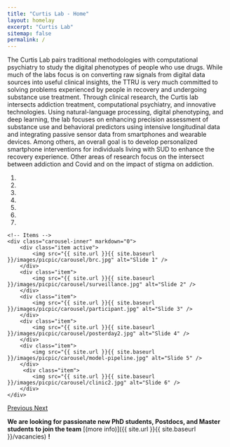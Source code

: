 ```yaml
---
title: "Curtis Lab - Home"
layout: homelay
excerpt: "Curtis Lab"
sitemap: false
permalink: /
---
```


The Curtis Lab pairs traditional methodologies with computational psychiatry to study the digital phenotypes of people who use drugs. While much of the labs focus is on converting raw signals from digital data sources into useful clinical insights, the TTRU is very much committed to solving problems experienced by people in recovery and undergoing substance use treatment. Through clinical research, the Curtis lab intersects addiction treatment, computational psychiatry, and innovative technologies. Using natural-language processing, digital phenotyping, and deep learning, the lab focuses on enhancing precision assessment of substance use and behavioral predictors using intensive longitudinal data and integrating passive sensor data from smartphones and wearable devices. Among others, an overall goal is to develop personalized smartphone interventions for individuals living with SUD to enhance the recovery experience. Other areas of research focus on the intersect between addiction and Covid and on the impact of stigma on addiction.


<div markdown="0" id="carousel" class="carousel slide" data-ride="carousel" data-interval="4000" data-pause="hover" >
    <!-- Menu -->
    <ol class="carousel-indicators">
        <li data-target="#carousel" data-slide-to="0" class="active"></li>
        <li data-target="#carousel" data-slide-to="1"></li>
        <li data-target="#carousel" data-slide-to="2"></li>
        <li data-target="#carousel" data-slide-to="3"></li>
        <li data-target="#carousel" data-slide-to="4"></li>
        <li data-target="#carousel" data-slide-to="5"></li>
        <li data-target="#carousel" data-slide-to="6"></li>
    </ol>

    <!-- Items -->
    <div class="carousel-inner" markdown="0">
        <div class="item active">
            <img src="{{ site.url }}{{ site.baseurl }}/images/picpic/carousel/brc.jpg" alt="Slide 1" />
        </div>
        <div class="item">
            <img src="{{ site.url }}{{ site.baseurl }}/images/picpic/carousel/surveillance.jpg" alt="Slide 2" />
        </div>
        <div class="item">
            <img src="{{ site.url }}{{ site.baseurl }}/images/picpic/carousel/participant.jpg" alt="Slide 3" />
        </div>
        <div class="item">
            <img src="{{ site.url }}{{ site.baseurl }}/images/picpic/carousel/posterday2.jpg" alt="Slide 4" />
        </div>
        <div class="item">
            <img src="{{ site.url }}{{ site.baseurl }}/images/picpic/carousel/model-pipeline.jpg" alt="Slide 5" />
        </div>       
         <div class="item">
            <img src="{{ site.url }}{{ site.baseurl }}/images/picpic/carousel/clinic2.jpg" alt="Slide 6" />
        </div>
    </div>
  <a class="left carousel-control" href="#carousel" role="button" data-slide="prev">
    <span class="glyphicon glyphicon-chevron-left" aria-hidden="true"></span>
    <span class="sr-only">Previous</span>
  </a>
  <a class="right carousel-control" href="#carousel" role="button" data-slide="next">
    <span class="glyphicon glyphicon-chevron-right" aria-hidden="true"></span>
    <span class="sr-only">Next</span>
  </a>
</div>



 **We are  looking for passionate new PhD students, Postdocs, and Master students to join the team** [(more info)]({{ site.url }}{{ site.baseurl }}/vacancies) **!**


